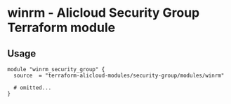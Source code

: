 # winrm - Alicloud Security Group Terraform module

## Usage

```hcl
module "winrm_security_group" {
  source  = "terraform-alicloud-modules/security-group/modules/winrm"

  # omitted...
}
```

<!-- BEGINNING OF PRE-COMMIT-TERRAFORM DOCS HOOK -->
<!-- END OF PRE-COMMIT-TERRAFORM DOCS HOOK -->
